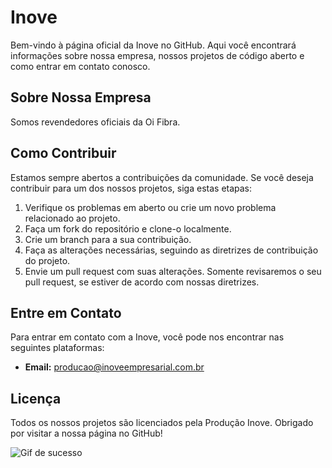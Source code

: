 # Inove
Bem-vindo à página oficial da Inove no GitHub. Aqui você encontrará informações sobre nossa empresa, nossos projetos de código aberto e como entrar em contato conosco.

## Sobre Nossa Empresa
Somos revendedores oficiais da Oi Fibra.

## Como Contribuir
Estamos sempre abertos a contribuições da comunidade. Se você deseja contribuir para um dos nossos projetos, siga estas etapas:
1. Verifique os problemas em aberto ou crie um novo problema relacionado ao projeto.
2. Faça um fork do repositório e clone-o localmente.
3. Crie um branch para a sua contribuição.
4. Faça as alterações necessárias, seguindo as diretrizes de contribuição do projeto.
5. Envie um pull request com suas alterações.
Somente revisaremos o seu pull request, se estiver de acordo com nossas diretrizes.

## Entre em Contato
Para entrar em contato com a Inove, você pode nos encontrar nas seguintes plataformas:
- **Email:** producao@inoveempresarial.com.br

## Licença
Todos os nossos projetos são licenciados pela Produção Inove.
Obrigado por visitar a nossa página no GitHub!

![Gif de sucesso]('gifanimado.gif')